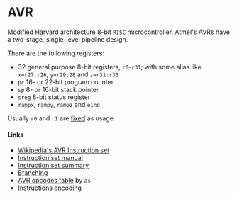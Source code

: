 # AVR

Modified Harvard architecture 8-bit ``RISC`` microcontroller. Atmel's AVRs have a two-stage, single-level pipeline design.

There are the following registers:

 - 32 general purpose 8-bit registers, ``r0``-``r31``; with some alias like ``x=r27:r26``, ``y=r29:28`` and ``z=r31:r30``
 - ``pc`` 16- or 22-bit program counter
 - ``sp`` 8- or 16-bit stack pointer
 - ``sreg`` 8-bit status register
 - ``rampx``, ``rampy``, ``rampz`` and ``eind``

Usually ``r0`` and ``r1`` are [fixed](https://gcc.gnu.org/wiki/avr-gcc#Fixed_Registers) as usage.

#### Links

 - [Wikipedia's AVR Instruction set](https://en.wikipedia.org/wiki/Atmel_AVR_instruction_set)
 - [Instruction set manual](http://roncella.iet.unipi.it/Didattica/Corsi/Elettronica/Risorse/Atmel-0856-AVR-Instruction-Set-Manual.pdf)
 - [Instruction set summary](http://www.avr-tutorials.com/sites/default/files/Instruction%20Set%20Summary.pdf)
 - [Branching](http://web.csulb.edu/~hill/ee346/Lectures/05%20AVR%20Branching.pdf)
 - [AVR opcodes table](https://embarc.org/man-pages/as/AVR-Opcodes.html) by ``as``
 - [Instructions encoding](http://web.csulb.edu/~hill/ee346/Lectures/16%20AVR%20Instruction%20Encoding.pdf)
